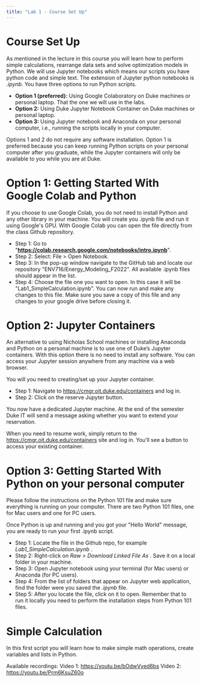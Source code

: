 ```yaml
---
title: "Lab 1 - Course Set Up"
---
```


# Course Set Up

As mentioned in the lecture in this course you will learn how to perform simple calculations, rearrange data sets and solve optimization models in Python. We will use Jupyter notebooks which means our scripts you have python code and simple text. The extension of Jupyter python notebooks is *.ipynb*. You have three options to run Python scripts.

* **Option 1 (preferred):** Using Google Colaboratory on Duke machines or personal laptop. That the one we will use in the labs. <br>
* **Option 2:** Using Duke Jupyter Notebook Container on Duke machines or personal laptop. <br>
* **Option 3:** Using Jupyter notebook and Anaconda on your personal computer, i.e., running the scripts locally in your computer.  <br>

Options 1 and 2 do not require any software installation. Option 1 is preferred because you can keep running Python scripts on your personal computer after you graduate, while the Jupyter containers will only be available to you while you are at Duke.

# Option 1: Getting Started With Google Colab and Python

If you choose to use Google Colab, you do not need to install Python and any other library in your machine. You will create you .ipynb file and run it using Google's GPU. With Google Colab you can open the file directly from the class Github repository.

* Step 1: Go to "**https://colab.research.google.com/notebooks/intro.ipynb**". <br>
* Step 2: Select: File > Open Notebook. <br>
* Step 3: In the pop-up window navigate to the GitHub tab and locate our repository "ENV716/Energy_Modeling_F2022". All available .ipynb files should appear in the list. <br>
* Step 4: Choose the file one you want to open. In this case it will be "Lab1_SimpleCalculation.ipynb". You can now run and make any changes to this file. Make sure you save a copy of this file and any changes to your google drive before closing it. <br>

# Option 2: Jupyter Containers

An alternative to using Nicholas School machines or installing Anaconda and Python on a personal machine is to use one of Duke’s Jupyter containers. With this option there is no need to install any software. You can access your Jupyter session anywhere from any machine via a web browser.

You will you need to creating/set up your Jupyter container.

* Step 1: Navigate to https://cmgr.oit.duke.edu/containers and log in.
* Step 2: Click on the reserve Jupyter button.

You now have a dedicated Jupyter machine. At the end of the semester Duke IT will send a message asking whether you want to extend your reservation.

When you need to resume work, simply return to the https://cmgr.oit.duke.edu/containers site and log in. You’ll see a button to access your existing container.

# Option 3: Getting Started With Python on your personal computer

Please follow the instructions on the Python 101 file and make sure everything is running on your computer.
There are two Python 101 files, one for Mac users and one for PC users.

Once Python is up and running and you got your "Hello World" message, you are ready to run your first .ipynb script.

* Step 1: Locate the file in the Github repo, for example <i> Lab1_SimpleCalculation.ipynb </i>. <br>
* Step 2: Right-click on <i> Raw > Download Linked File As </i>. Save it on a local folder in your machine. <br>
* Step 3: Open Jupyter notebook using your terminal (for Mac users) or Anaconda (for PC users). <br>
* Step 4: From the list of folders that appear on Jupyter web application, find the folder were you saved the <i> .ipynb </i> file. <br>
* Step 5: After you locate the file, click on it to open. Remember that to run it locally you need to perform the installation steps from Python 101 files. <br>


# Simple Calculation

In this first script you will learn how to make simple math operations, create variables and lists in Python.

Available recordings:
Video 1: https://youtu.be/bOdwVyed6bs
Video 2: https://youtu.be/Prm6KsuZ60o
